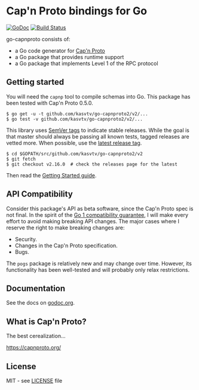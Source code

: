 # Cap'n Proto bindings for Go

[![GoDoc](https://godoc.org/github.com/kasvtv/go-capnproto2/v2?status.svg)][godoc]
[![Build Status](https://travis-ci.org/capnproto/go-capnproto2.svg?branch=master)][travis]

go-capnproto consists of:
- a Go code generator for [Cap'n Proto](https://capnproto.org/)
- a Go package that provides runtime support
- a Go package that implements Level 1 of the RPC protocol

[godoc]: https://godoc.org/github.com/kasvtv/go-capnproto2/v2
[travis]: https://travis-ci.org/capnproto/go-capnproto2

## Getting started

You will need the `capnp` tool to compile schemas into Go.
This package has been tested with Cap'n Proto 0.5.0.

```
$ go get -u -t github.com/kasvtv/go-capnproto2/v2/...
$ go test -v github.com/kasvtv/go-capnproto2/v2/...
```

This library uses [SemVer tags][] to indicate stable releases.
While the goal is that master should always be passing all known tests, tagged releases are vetted more.
When possible, use the [latest release tag](https://github.com/capnproto/go-capnproto2/releases).

```
$ cd $GOPATH/src/github.com/kasvtv/go-capnproto2/v2
$ git fetch
$ git checkout v2.16.0  # check the releases page for the latest
```

Then read the [Getting Started guide][].

[SemVer tags]: http://semver.org/
[Getting Started guide]: https://github.com/capnproto/go-capnproto2/wiki/Getting-Started

## API Compatibility

Consider this package's API as beta software, since the Cap'n Proto spec is not final.
In the spirit of the [Go 1 compatibility guarantee][gocompat], I will make every effort to avoid making breaking API changes.
The major cases where I reserve the right to make breaking changes are:

- Security.
- Changes in the Cap'n Proto specification.
- Bugs.

The `pogs` package is relatively new and may change over time.
However, its functionality has been well-tested and will probably only relax restrictions.

[gocompat]: https://golang.org/doc/go1compat

## Documentation

See the docs on [godoc.org][godoc].

## What is Cap'n Proto?

The best cerealization...

https://capnproto.org/

## License

MIT - see [LICENSE][] file

[LICENSE]: https://github.com/capnproto/go-capnproto2/blob/master/LICENSE
